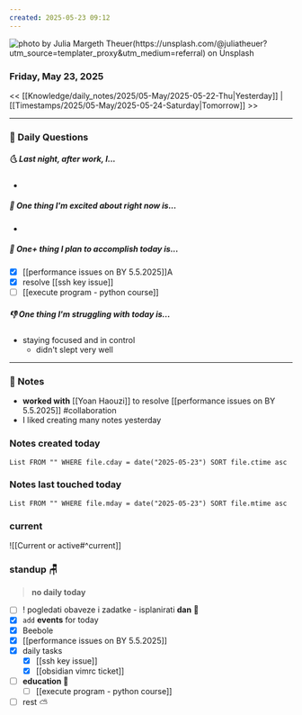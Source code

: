 ```yaml
---
created: 2025-05-23 09:12
---
```


![photo by Julia Margeth Theuer(https://unsplash.com/@juliatheuer?utm_source=templater_proxy&utm_medium=referral) on Unsplash](https://images.unsplash.com/photo-1559039616-33af37c928fa?crop=entropy&cs=srgb&fm=jpg&ixid=M3w2NDU1OTF8MHwxfHJhbmRvbXx8fHx8fHx8fDE3NDc5ODQzNzF8&ixlib=rb-4.1.0&q=85&w=200&h=200)
### Friday, May 23, 2025

<< [[Knowledge/daily_notes/2025/05-May/2025-05-22-Thu|Yesterday]] | [[Timestamps/2025/05-May/2025-05-24-Saturday|Tomorrow]] >>

___
### 📅 Daily Questions
##### 🌜 **Last night, after work, I...**
- 

##### 🙌 **One thing I'm excited about right now is...**
- 

##### 🚀 **One+ thing I plan to accomplish today is...**
- [x] [[performance issues on BY 5.5.2025]]A
- [x] resolve [[ssh key issue]]
- [ ] [[execute program - python course]]

##### 👎 **One thing I'm struggling with today is...**
- staying focused and in control
	- didn't slept very well

---
### 📝 Notes
- **worked with** [[Yoan Haouzi]] to resolve [[performance issues on BY 5.5.2025]] #collaboration
- I liked creating many notes yesterday

### Notes created today
```dataview
List FROM "" WHERE file.cday = date("2025-05-23") SORT file.ctime asc
```

### Notes last touched today
```dataview
List FROM "" WHERE file.mday = date("2025-05-23") SORT file.mtime asc
`````
### **current**
![[Current or active#^current]]

### **standup** 🪑
> **no daily today**

- [ ] ! pogledati  obaveze i zadatke - isplanirati **dan** 🌄
- [x] `add` **events** for today
- [x] Beebole
- [x] [[performance issues on BY 5.5.2025]]
- [x] daily tasks
	- [x] [[ssh key issue]]
	- [x] [[obsidian vimrc ticket]]
- [ ] **education 🎒**
	- [ ] [[execute program - python course]]
- [ ] rest ⛅
